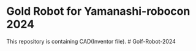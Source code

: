 # Gold Robot for Yamanashi-robocon 2024
This repository is containing CAD(Inventor file). #   G o l f - R o b o t - 2 0 2 4  
 